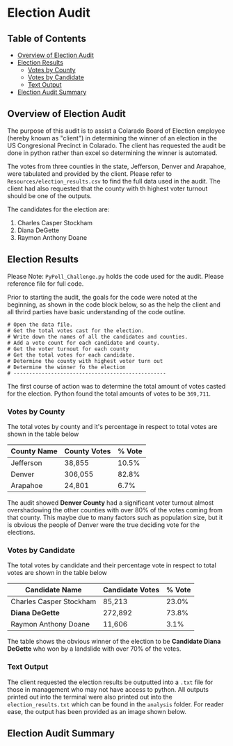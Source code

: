 # Election Audit

## Table of Contents

- [Overview of Election Audit](#overview-of-election-audit)
- [Election Results](#election-results)
  * [Votes by County](#votes-by-county)
  * [Votes by Candidate](#votes-by-candidate)
  * [Text Output](#text-output)
- [Election Audit Summary](#election-audit-summary)

## Overview of Election Audit

The purpose of this audit is to assist a Colarado Board of Election employee (hereby known as "client") in determining the winner of an election in the US Congresional Precinct in Colarado. The client has requested the audit be done in python rather than excel so determining the winner is automated.

The votes from three counties in the state, Jefferson, Denver and Arapahoe, were tabulated and provided by the client. Please refer to `Resources/election_results.csv` to find the full data used in the audit. The client had also requested that the county with th highest voter turnout should be one of the outputs.

The candidates for the election are:
1. Charles Casper Stockham
2. Diana DeGette
3. Raymon Anthony Doane

## Election Results

Please Note: `PyPoll_Challenge.py` holds the code used for the audit. Please reference file for full code.

Prior to starting the audit, the goals for the code were noted at the beginning, as shown in the code block below, so as the help the client and all thrird parties have basic understanding of the code outline. 

```
# Open the data file.
# Get the total votes cast for the election.
# Write down the names of all the candidates and counties.
# Add a vote count for each candidate and county.
# Get the voter turnout for each county
# Get the total votes for each candidate.
# Determine the county with highest voter turn out
# Determine the winner fo the election
# -------------------------------------------------
```

The first course of action was to determine the total amount of votes casted for the election. Python found the total amounts of votes to be `369,711`.

### Votes by County

The total votes by county and it's percentage in respect to total votes are shown in the table below

| County Name | County Votes | % Vote |
| ----------- | ------------ | ------ |
| Jefferson | 38,855 | 10.5% |
| Denver  | 306,055 | 82.8% |
| Arapahoe | 24,801 | 6.7% |

The audit showed **Denver County** had a significant voter turnout almost overshadowing the other counties with over 80% of the votes coming from that county. This maybe due to many factors such as population size, but it is obvious the people of Denver were the true deciding vote for the elections.

### Votes by Candidate

The total votes by candidate and their percentage vote in respect to total votes are shown in the table below

| Candidate Name | Candidate Votes | % Vote |
| -------------- | --------------- | ------ |
| Charles Casper Stockham | 85,213 | 23.0% |
| **Diana DeGette**  | 272,892 | 73.8% |
| Raymon Anthony Doane | 11,606 | 3.1% |

The table shows the obvious winner of the election to be **Candidate Diana DeGette** who won by a landslide with over 70% of the votes.

### Text Output

The client requested the election results be outputted into a `.txt` file for those in management who may not have access to python. All outputs printed out into the terminal were also printed out into the `election_results.txt` which can be found in the `analysis` folder. For reader ease, the output has been provided as an image shown below.


## Election Audit Summary



